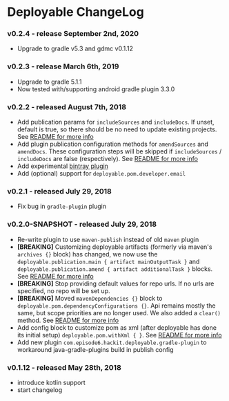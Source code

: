 # Deployable ChangeLog

### v0.2.4 - release September 2nd, 2020
- Upgrade to gradle v5.3 and gdmc v0.1.12

### v0.2.3 - release March 6th, 2019
- Upgrade to gradle 5.1.1
- Now tested with/supporting android gradle plugin 3.3.0

### v0.2.2 - released August 7th, 2018
- Add publication params for `includeSources` and `includeDocs`. If unset, default is true, so there should be no need to update existing projects. See [README for more info](README.md#excluding-sources-and-docs)
- Add plugin publication configuration methods for `amendSources` and `amendDocs`. These configuration steps will be skipped if `includeSources` / `includeDocs` are false (respectively). See [README for more info](README.md#customize-published-artifacts)
- Add experimental [bintray plugin](buildSrc/src/main/groovy/com/episode6/hackit/deployable/addon/BintrayAddonPlugin.groovy)
- Add (optional) support for `deployable.pom.developer.email`

### v0.2.1 - released July 29, 2018
- Fix bug in `gradle-plugin` plugin

### v0.2.0-SNAPSHOT - released July 29, 2018
- Re-write plugin to use `maven-publish` instead of old `maven` plugin
- **[BREAKING]** Customizing deployable artifacts (formerly via maven's `archives {}` block) has changed, we now use the `deployable.publication.main { artifact mainOutputTask }` and `deployable.publication.amend { artifact additionalTask }` blocks. See [README for more info](README.md#customize-published-artifacts)
- **[BREAKING]** Stop providing default values for repo urls. If no urls are specified, no repo will be set up.
- **[BREAKING]** Moved `mavenDependencies {}` block to `deployable.pom.dependencyConfigurations {}`. Api remains mostly the same, but scope priorities are no longer used. We also added a `clear()` method. See [README for more info](README.md#customize-dependencies)
- Add config block to customize pom as xml (after deployable has done its initial setup) `deployable.pom.withXml { }`. See [README for more info](README.md#customize-pom-as-xml)
- Add new plugin `com.episode6.hackit.deployable.gradle-plugin` to workaround java-gradle-plugins build in publish config


### v0.1.12 - released May 28th, 2018
- introduce kotlin support
- start changelog
